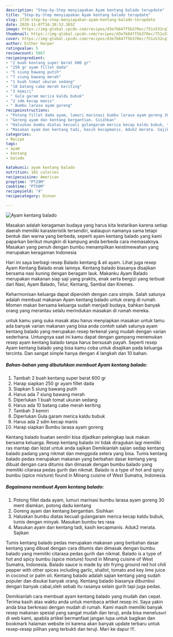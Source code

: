 ```yaml
---
description: "Step-by-Step menyiapakan Ayam kentang balado terupdate"
title: "Step-by-Step menyiapakan Ayam kentang balado terupdate"
slug: 2734-step-by-step-menyiapakan-ayam-kentang-balado-terupdate
date: 2020-11-07T16:38:53.365Z
image: https://img-global.cpcdn.com/recipes/d3e7b847f5b370ec/751x532cq70/ayam-kentang-balado-foto-resep-utama.jpg
thumbnail: https://img-global.cpcdn.com/recipes/d3e7b847f5b370ec/751x532cq70/ayam-kentang-balado-foto-resep-utama.jpg
cover: https://img-global.cpcdn.com/recipes/d3e7b847f5b370ec/751x532cq70/ayam-kentang-balado-foto-resep-utama.jpg
author: Esther Harper
ratingvalue: 5
reviewcount: 5867
recipeingredient:
- "2 buah kentang super berat 600 gr"
- "250 gr ayam fillet dada"
- "5 siung bawang putih"
- "7 siung bawang merah"
- "1 buah tomat ukuran sedang"
- "10 batang cabe merah keriting"
- "3 kemiri"
- " Gula garam merica kaldu bubuk"
- "2 sdm kecap manis"
- " Bumbu larasa ayam goreng"
recipeinstructions:
- "Potong fillet dada ayam, lumuri marinasi bumbu larasa ayam goreng 30 ment diamkan, potong dadu kentang"
- "Goreng ayam dan kentang bergantian. Sisihkan"
- "Haluskan bumbu diatas kecuali gulangaram merica kecap kaldu bubuk, tumis dengan minyak. Masukan bumbu tes rasa"
- "Masukan ayam dan kentang tadi, kasih kecapmanis. Aduk2 merata. Sajikan"
categories:
- Recipe
tags:
- ayam
- kentang
- balado

katakunci: ayam kentang balado 
nutrition: 101 calories
recipecuisine: American
preptime: "PT29M"
cooktime: "PT50M"
recipeyield: "4"
recipecategory: Dinner

---
```



![Ayam kentang balado](https://img-global.cpcdn.com/recipes/d3e7b847f5b370ec/751x532cq70/ayam-kentang-balado-foto-resep-utama.jpg)

Masakan adalah keragaman budaya yang harus kita lestarikan karena setiap daerah memiliki karasteristik tersendiri, walaupun namanya sama tetapi bentuk dan warna yang berbeda, seperti ayam kentang balado yang kami paparkan berikut mungkin di kampung anda berbeda cara memasaknya. Masakan yang penuh dengan bumbu menampilkan keistimewahan yang merupakan keragaman Indonesia

Hari ini saya berbagi resep Balado kentang &amp; ati ayam. Lihat juga resep Ayam Kentang Balado enak lainnya. Kentang balado biasanya disajikan bersama nasi kuning dengan beragam lauk. Makanku Ayam Balado merupakan makanan siap saji yang praktis, enak serta bergizi yang terbuat dari Nasi, Ayam Balado, Telur, Kentang, Sambal dan Kremes.

Keharmonisan keluarga dapat diperoleh dengan cara simple. Salah satunya adalah membuat makanan Ayam kentang balado untuk orang di rumah. Momen makan bersama keluarga sudah menjadi budaya, bahkan banyak orang yang merantau selalu merindukan masakan di rumah mereka.

untuk kamu yang suka masak atau harus menyiapkan masakan untuk tamu ada banyak varian makanan yang bisa anda contoh salah satunya ayam kentang balado yang merupakan resep terkenal yang mudah dengan varian sederhana. Untungnya saat ini kamu dapat dengan gampang menemukan resep ayam kentang balado tanpa harus bersusah payah.
Seperti resep Ayam kentang balado yang bisa kamu coba untuk disajikan pada keluarga tercinta. Dan sangat simple hanya dengan 4 langkah dan 10 bahan.


<!--inarticleads1-->

##### Bahan-bahan yang dibutuhkan membuat Ayam kentang balado:

1. Tambah 2 buah kentang super berat 600 gr
1. Harap siapkan 250 gr ayam fillet dada
1. Siapkan 5 siung bawang putih
1. Harus ada 7 siung bawang merah
1. Diperlukan 1 buah tomat ukuran sedang
1. Harus ada 10 batang cabe merah keriting
1. Tambah 3 kemiri
1. Diperlukan  Gula garam merica kaldu bubuk
1. Harus ada 2 sdm kecap manis
1. Harap siapkan  Bumbu larasa ayam goreng


Kentang balado buatan sendiri bisa dijadikan pelengkap lauk makan bersama keluarga. Resep kentang balado ini tidak diragukan lagi memiliki ras mantap dan lezat untuk anda sajikan Demikianlah sajian sedap kentang balado padang yang nikmat dan menggoda selera yang bisa. Tumis kentang balado pedas merupakan makanan yang berbahan dasar kentang yang dibuat dengan cara ditumis dan dimasak dengan bumbu balado yang memiliki citarasa pedas gurih dan nikmat. Balado is a type of hot and spicy bumbu (spice mixture) found in Minang cuisine of West Sumatra, Indonesia. 

<!--inarticleads2-->

##### Bagaimana membuat  Ayam kentang balado:

1. Potong fillet dada ayam, lumuri marinasi bumbu larasa ayam goreng 30 ment diamkan, potong dadu kentang
1. Goreng ayam dan kentang bergantian. Sisihkan
1. Haluskan bumbu diatas kecuali gulangaram merica kecap kaldu bubuk, tumis dengan minyak. Masukan bumbu tes rasa
1. Masukan ayam dan kentang tadi, kasih kecapmanis. Aduk2 merata. Sajikan


Tumis kentang balado pedas merupakan makanan yang berbahan dasar kentang yang dibuat dengan cara ditumis dan dimasak dengan bumbu balado yang memiliki citarasa pedas gurih dan nikmat. Balado is a type of hot and spicy bumbu (spice mixture) found in Minang cuisine of West Sumatra, Indonesia. Balado sauce is made by stir frying ground red hot chili pepper with other spices including garlic, shallot, tomato and key lime juice in coconut or palm oil. Kentang balado adalah sajian kentang yang sudah populer dan disukai banyak orang. Kentang balado biasanya dibumbui dengan banyak cabai,oleh sebab itu rasanya selain gurih tapi juga pedas. 

Demikianlah cara membuat ayam kentang balado yang mudah dan cepat. Terima kasih atas waktu anda untuk membaca artikel resep ini. Saya yakin anda bisa berkreasi dengan mudah di rumah. Kami masih memiliki banyak resep makanan spesial yang sangat mudah dan teruji, anda bisa menelusuri di web kami, apabila artikel bermanfaat jangan lupa untuk bagikan dan bookmark halaman website ini karena akan banyak update terbaru untuk resep-resep pilihan yang terbukti dan teruji. Mari ke dapur !!!. 
